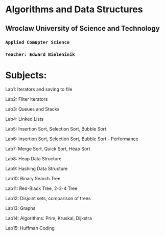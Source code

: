 # Algorithms and Data Structures

## Wroclaw University of Science and Technology

### `Applied Comupter Science`

### `Teacher: Edward Bieleninik`

# Subjects:

Lab1: Iterators and saving to file

Lab2: Filter iterators

Lab3: Queues and Stacks

Lab4: Linked Lists

Lab5: Insertion Sort, Selection Sort, Bubble Sort

Lab6: Insertion Sort, Selection Sort, Bubble Sort - Performance

Lab7: Merge Sort, Quick Sort, Heap Sort

Lab8: Heap Data Structure

Lab9: Hashing Data Structure

Lab10: Binary Search Tree

Lab11: Red-Black Tree, 2-3-4 Tree

Lab12: Disjoint sets, comparison of trees

Lab13: Graphs

Lab14: Algorithms: Prim, Kruskal, Dijkstra

Lab15: Huffman Coding
